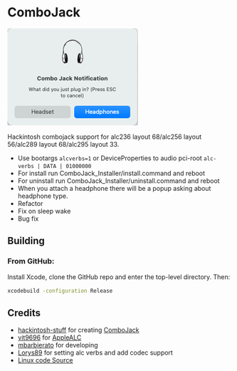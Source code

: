 # ComboJack

![screen](./Installer/Screenshot.png)

Hackintosh combojack support for alc236 layout 68/alc256 layout 56/alc289 layout 68/alc295 layout 33.

-  Use bootargs `alcverbs=1` or DeviceProperties to audio pci-root `alc-verbs | DATA | 01000000`
-  For install run ComboJack_Installer/install.command and reboot
-  For uninstall run ComboJack_Installer/uninstall.command and reboot
-  When you attach a headphone there will be a popup asking about headphone type.
-  Refactor
-  Fix on sleep wake
-  Bug fix

## Building

### From GitHub:

Install Xcode, clone the GitHub repo and enter the top-level directory.  Then:

```sh
xcodebuild -configuration Release
```

Credits
-----

- [hackintosh-stuff](https://github.com/hackintosh-stuff) for creating [ComboJack](https://github.com/hackintosh-stuff/ComboJack)
- [vit9696](https://github.com/vit9696) for [AppleALC](https://github.com/acidanthera/AppleALC)
- [mbarbierato](https://github.com/mbarbierato) for developing
- [Lorys89](https://github.com/Lorys89) for setting alc verbs and add codec support
- [Linux code Source](https://github.com/torvalds/linux/blob/master/sound/pci/hda/patch_realtek.c)
